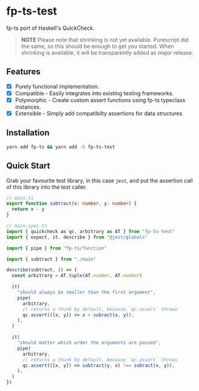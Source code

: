 # fp-ts-test

fp-ts port of Haskell's QuickCheck.

> **NOTE**
> Please note that shrinking is not yet available.
> Purescript did the same, so this should be enough to get you started.
> When shrinking is available, it will be transparently added as major release.

## Features

- [x] Purely functional implementation.
- [x] Compatible - Easily integrates into existing testing frameworks.
- [x] Polymorphic - Create custom assert functions using fp-ts typeclass instances.
- [x] Extensible - Simply add compatibilty assertions for data structures

## Installation

```sh
yarn add fp-ts && yarn add -D fp-ts-test
```

## Quick Start

Grab your favourite test library, in this case `jest`, and put the assertion call of this library into the test caller.

```ts
// main.ts
export function subtract(x: number, y: number) {
  return x - y
}

// main.spec.ts
import { quickcheck as qc, arbitrary as AT } from "fp-ts-test"
import { expect, it, describe } from "@jest/globals"

import { pipe } from "fp-ts/function"

import { subtract } from "./main"

describe(subtract, () => {
  const arbitrary = AT.tuple(AT.number, AT.number)

  it(
    "should always be smaller than the first argument",
    pipe(
      arbitrary,
      // returns a thunk by default, because `qc.assert` throws
      qc.assert(([x, y]) => x > subract(x, y)),
    ),
  )

  it(
    "should matter which order the arguments are passed",
    pipe(
      arbitrary,
      // returns a thunk by default, because `qc.assert` throws
      qc.assert(([x, y]) => subtract(y, x) !== subract(x, y)),
    ),
  )
})
```
